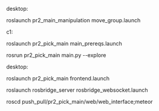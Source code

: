 desktop:

roslaunch pr2_main_manipulation move_group.launch


c1:

roslaunch pr2_pick_main main_prereqs.launch

rosrun pr2_pick_main main.py --explore

desktop:

roslaunch pr2_pick_main frontend.launch

roslaunch rosbridge_server rosbridge_websocket.launch

roscd push_pull/pr2_pick_main/web/web_interface;meteor
